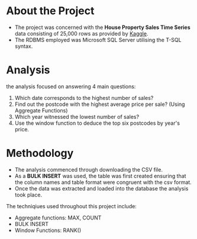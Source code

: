 # About the Project

- The project was concerned with the **House Property Sales Time Series** data consisting of 25,000 rows as provided by [Kaggle](https://www.kaggle.com/datasets/htagholdings/property-sales).
- The RDBMS employed was Microsoft SQL Server utilising the T-SQL syntax. 

# Analysis

the analysis focused on answering 4 main questions:

1. Which date corresponds to the highest number of sales?
2. Find out the postcode with the highest average price per sale? (Using Aggregate Functions)
3. Which year witnessed the lowest number of sales?
4. Use the window function to deduce the top six postcodes by year's price.

# Methodology           

- The analysis commenced through downloading the CSV file.
- As a **BULK INSERT** was used, the table was first created ensuring that the column names and table format were congruent with the csv format.
- Once the data was extracted and loaded into the database the analysis took place.

The techniqiues used throughout this project include:
- Aggregate functions: MAX, COUNT
- BULK INSERT
- Window Functions: RANK() 
